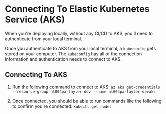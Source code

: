 # Connecting To Elastic Kubernetes Service (AKS)

When you're deploying locally, without any CI/CD to AKS, you'll need to authenticate from your local terminal.

Once you authenticate to AKS from your local terminal, a `kubeconfig` gets stored on your computer. The `kubeconfig` has all of the connection information and authentication needs to connect to AKS.

## Connecting To AKS

1. Run the following command to connect to AKS:
`az aks get-credentials --resource-group nl004pa-tayler-dev --name nl004pa-tayler-devaks`

2. Once connected, you should be able to run commands like the following to confirm you're connected:
`kubectl get nodes`
